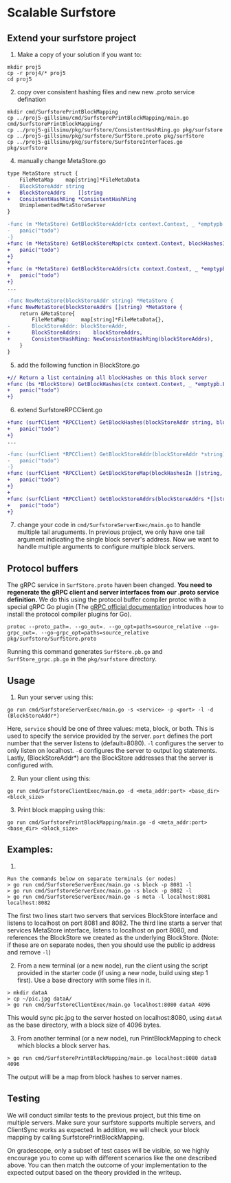 # Scalable Surfstore

## Extend your surfstore project
1. Make a copy of your solution if you want to:
```shell
mkdir proj5
cp -r proj4/* proj5
cd proj5
```

2. copy over consistent hashing files and new new .proto service defination
```shell
mkdir cmd/SurfstorePrintBlockMapping
cp ../proj5-gillsimu/cmd/SurfstorePrintBlockMapping/main.go cmd/SurfstorePrintBlockMapping/
cp ../proj5-gillsimu/pkg/surfstore/ConsistentHashRing.go pkg/surfstore
cp ../proj5-gillsimu/pkg/surfstore/SurfStore.proto pkg/surfstore
cp ../proj5-gillsimu/pkg/surfstore/SurfstoreInterfaces.go pkg/surfstore
```

4. manually change MetaStore.go
```diff
type MetaStore struct {
	FileMetaMap    map[string]*FileMetaData
-	BlockStoreAddr string
+	BlockStoreAddrs    []string
+	ConsistentHashRing *ConsistentHashRing
	UnimplementedMetaStoreServer
}

-func (m *MetaStore) GetBlockStoreAddr(ctx context.Context, _ *emptypb.Empty) (*BlockStoreAddr, error) {
-	panic("todo")
-}
+func (m *MetaStore) GetBlockStoreMap(ctx context.Context, blockHashesIn *BlockHashes) (*BlockStoreMap, error) {
+	panic("todo")
+}
+
+func (m *MetaStore) GetBlockStoreAddrs(ctx context.Context, _ *emptypb.Empty) (*BlockStoreAddrs, error) {
+	panic("todo")
+}
...

-func NewMetaStore(blockStoreAddr string) *MetaStore {
+func NewMetaStore(blockStoreAddrs []string) *MetaStore {
	return &MetaStore{
		FileMetaMap:    map[string]*FileMetaData{},
-		BlockStoreAddr: blockStoreAddr,
+		BlockStoreAddrs:    blockStoreAddrs,
+		ConsistentHashRing: NewConsistentHashRing(blockStoreAddrs),
	}
}
```

5. add the following function in BlockStore.go
```diff
+// Return a list containing all blockHashes on this block server
+func (bs *BlockStore) GetBlockHashes(ctx context.Context, _ *emptypb.Empty) (*BlockHashes, error) {
+	panic("todo")
+}
```

6. extend SurfstoreRPCClient.go 
```diff
+func (surfClient *RPCClient) GetBlockHashes(blockStoreAddr string, blockHashes *[]string) error {
+	panic("todo")
+}
...

-func (surfClient *RPCClient) GetBlockStoreAddr(blockStoreAddr *string) error {
-	panic("todo")
-}
+func (surfClient *RPCClient) GetBlockStoreMap(blockHashesIn []string, blockStoreMap *map[string][]string) error {
+	panic("todo")
+}
+
+func (surfClient *RPCClient) GetBlockStoreAddrs(blockStoreAddrs *[]string) error {
+	panic("todo")
+}
```

7. change your code in `cmd/SurfstoreServerExec/main.go` to handle multiple tail aruguments. In previous project, we only have one tail argument indicating the single block server's address. Now we want to handle multiple arguments to configure multiple block servers. 



## Protocol buffers

<!-- ```diff
service BlockStore {
    rpc GetBlock (BlockHash) returns (Block) {}
    rpc PutBlock (Block) returns (Success) {}
    rpc HasBlocks (BlockHashes) returns (BlockHashes) {}
+   rpc GetBlockHashes (google.protobuf.Empty) returns (BlockHashes) {}
}

service MetaStore {
    rpc GetFileInfoMap(google.protobuf.Empty) returns (FileInfoMap) {}
    rpc UpdateFile(FileMetaData) returns (Version) {}
-   rpc GetBlockStoreAddr(google.protobuf.Empty) returns (BlockStoreAddr) {}
+   rpc GetBlockStoreMap(BlockHashes) returns (BlockStoreMap) {}
+   rpc GetBlockStoreAddrs(google.protobuf.Empty) returns (BlockStoreAddrs) {}
}
``` -->

The gRPC service in `SurfStore.proto` haven been changed. **You need to regenerate the gRPC client and server interfaces from our .proto service definition.** We do this using the protocol buffer compiler protoc with a special gRPC Go plugin (The [gRPC official documentation](https://grpc.io/docs/languages/go/basics/) introduces how to install the protocol compiler plugins for Go).

```shell
protoc --proto_path=. --go_out=. --go_opt=paths=source_relative --go-grpc_out=. --go-grpc_opt=paths=source_relative pkg/surfstore/SurfStore.proto
```

Running this command generates `SurfStore.pb.go` and `SurfStore_grpc.pb.go` in the `pkg/surfstore` directory.



## Usage
1. Run your server using this:
```shell
go run cmd/SurfstoreServerExec/main.go -s <service> -p <port> -l -d (BlockStoreAddr*)
```
Here, `service` should be one of three values: meta, block, or both. This is used to specify the service provided by the server. `port` defines the port number that the server listens to (default=8080). `-l` configures the server to only listen on localhost. `-d` configures the server to output log statements. Lastly, (BlockStoreAddr\*) are the BlockStore addresses that the server is configured with. 

2. Run your client using this:
```shell
go run cmd/SurfstoreClientExec/main.go -d <meta_addr:port> <base_dir> <block_size>
```

3. Print block mapping using this:
```shell
go run cmd/SurfstorePrintBlockMapping/main.go -d <meta_addr:port> <base_dir> <block_size>
```

## Examples:

1.
```shell
Run the commands below on separate terminals (or nodes)
> go run cmd/SurfstoreServerExec/main.go -s block -p 8081 -l
> go run cmd/SurfstoreServerExec/main.go -s block -p 8082 -l
> go run cmd/SurfstoreServerExec/main.go -s meta -l localhost:8081 localhost:8082
```
The first two lines start two servers that services BlockStore interface and listens to localhost on port 8081 and 8082. The third line starts a server that services MetaStore interface, listens to localhost on port 8080, and references the BlockStore we created as the underlying BlockStore. (Note: if these are on separate nodes, then you should use the public ip address and remove `-l`)

2. From a new terminal (or a new node), run the client using the script provided in the starter code (if using a new node, build using step 1 first). Use a base directory with some files in it.
```shell
> mkdir dataA
> cp ~/pic.jpg dataA/ 
> go run cmd/SurfstoreClientExec/main.go localhost:8080 dataA 4096
```
This would sync pic.jpg to the server hosted on localhost:8080, using `dataA` as the base directory, with a block size of 4096 bytes.

3. From another terminal (or a new node), run PrintBlockMapping to check which blocks a block server has. 
```shell
> go run cmd/SurfstorePrintBlockMapping/main.go localhost:8080 dataB 4096
```
The output willl be a map from block hashes to server names. 

## Testing 
We will conduct similar tests to the previous project, but this time on multiple servers. Make sure your surfstore supports multiple servers, and ClientSync works as expected. In addition, we will check your block mapping by calling SurfstorePrintBlockMapping. 

On gradescope, only a subset of test cases will be visible, so we highly encourage you to come up with different scenarios like the one described above. You can then match the outcome of your implementation to the expected output based on the theory provided in the writeup.
